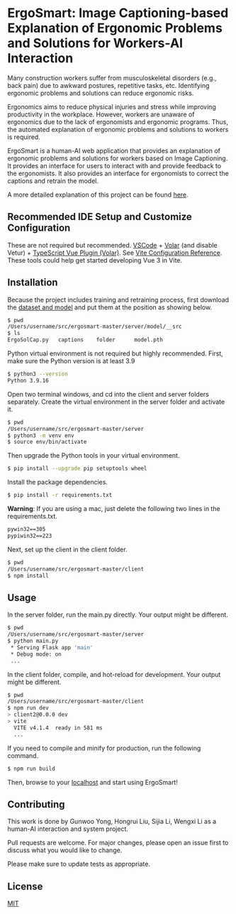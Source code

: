 # ErgoSmart: Image Captioning-based Explanation of Ergonomic Problems and Solutions for Workers-AI Interaction

Many construction workers suffer from musculoskeletal disorders (e.g., back pain) due to awkward postures, repetitive tasks, etc. Identifying ergonomic problems and solutions can reduce ergonomic risks.

Ergonomics aims to reduce physical injuries and stress while improving productivity in the workplace. However, workers are unaware of ergonomics due to the lack of ergonomists and ergonomic programs. Thus, the automated explanation of ergonomic problems and solutions to workers is required.

ErgoSmart is a human-AI web application that provides an explanation of ergonomic problems and solutions for workers based on Image Captioning. It provides an interface for users to interact with and provide feedback to the ergonomists. It also provides an interface for ergonomists to correct the captions and retrain the model.

A more detailed explanation of this project can be found [here](https://docs.google.com/presentation/d/1qjgZQcWyX7kHJuNBWinw8790suzKnGE-Ca48_1SRZik/edit?usp=sharing).

## Recommended IDE Setup and Customize Configuration

These are not required but recommended. [VSCode](https://code.visualstudio.com/) + [Volar](https://marketplace.visualstudio.com/items?itemName=Vue.volar) (and disable Vetur) + [TypeScript Vue Plugin (Volar)](https://marketplace.visualstudio.com/items?itemName=Vue.vscode-typescript-vue-plugin). See [Vite Configuration Reference](https://vitejs.dev/config/). These tools could help get started developing Vue 3 in Vite.

## Installation

Because the project includes training and retraining process, first download the [dataset and model](https://drive.google.com/drive/folders/1xRyO-mf217_pEb30j0b-gmRVbmhoGdtW?usp=sharing) and put them at the position as showing below.
```bash
$ pwd
/Users/username/src/ergosmart-master/server/model/__src
$ ls
ErgoSolCap.py	captions	folder		model.pth
```

Python virtual environment is not required but highly recommended. First, make sure the Python version is at least 3.9

```bash
$ python3 --version
Python 3.9.16
```

Open two terminal windows, and cd into the client and server folders separately. Create the virtual environment in the server folder and activate it. 

```bash
$ pwd
/Users/username/src/ergosmart-master/server
$ python3 -m venv env
$ source env/bin/activate
```

Then upgrade the Python tools in your virtual environment.
```bash
$ pip install --upgrade pip setuptools wheel
```

Install the package dependencies.
```bash
$ pip install -r requirements.txt
```
**Warning**: If you are using a mac, just delete the following two lines in the requirements.txt.
```txt
pywin32==305
pypiwin32==223
```

Next, set up the client in the client folder.
```bash
$ pwd
/Users/username/src/ergosmart-master/client
$ npm install
```

## Usage

In the server folder, run the main.py directly. Your output might be different.
```bash
$ pwd
/Users/username/src/ergosmart-master/server
$ python main.py
 * Serving Flask app 'main'
 * Debug mode: on
 ...
```

In the client folder, compile, and hot-reload for development. Your output might be different.

```bash
$ pwd
/Users/username/src/ergosmart-master/client
$ npm run dev
> client2@0.0.0 dev
> vite
  VITE v4.1.4  ready in 581 ms
  ...
```

If you need to compile and minify for production, run the following command.
```bash
$ npm run build
```

Then, browse to your [localhost](http://localhost:5173/) and start using ErgoSmart!

## Contributing
This work is done by Gunwoo Yong, Hongrui Liu, Sijia Li, Wengxi Li as a human-AI interaction and system project.

Pull requests are welcome. For major changes, please open an issue first
to discuss what you would like to change.

Please make sure to update tests as appropriate.

## License

[MIT](https://choosealicense.com/licenses/mit/)